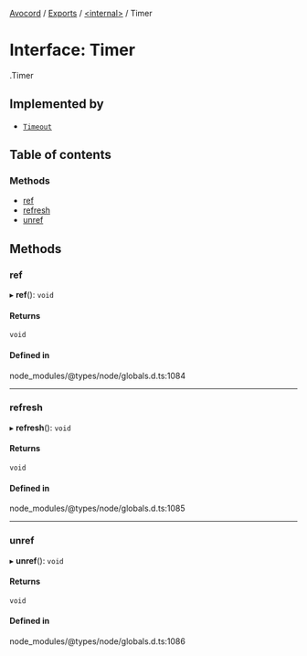[Avocord](../README.md) / [Exports](../modules.md) / [<internal\>](../modules/internal_.md) / Timer

# Interface: Timer

[<internal>](../modules/internal_.md).Timer

## Implemented by

- [`Timeout`](../classes/internal_.Timeout.md)

## Table of contents

### Methods

- [ref](internal_.Timer.md#ref)
- [refresh](internal_.Timer.md#refresh)
- [unref](internal_.Timer.md#unref)

## Methods

### ref

▸ **ref**(): `void`

#### Returns

`void`

#### Defined in

node_modules/@types/node/globals.d.ts:1084

___

### refresh

▸ **refresh**(): `void`

#### Returns

`void`

#### Defined in

node_modules/@types/node/globals.d.ts:1085

___

### unref

▸ **unref**(): `void`

#### Returns

`void`

#### Defined in

node_modules/@types/node/globals.d.ts:1086
